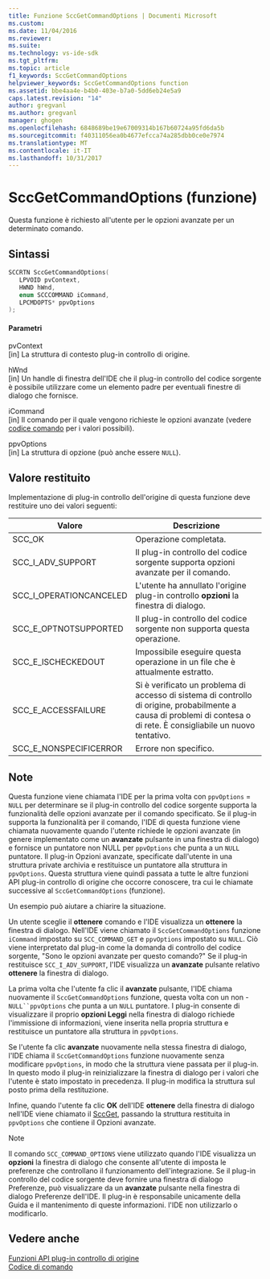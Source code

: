 ```yaml
---
title: Funzione SccGetCommandOptions | Documenti Microsoft
ms.custom: 
ms.date: 11/04/2016
ms.reviewer: 
ms.suite: 
ms.technology: vs-ide-sdk
ms.tgt_pltfrm: 
ms.topic: article
f1_keywords: SccGetCommandOptions
helpviewer_keywords: SccGetCommandOptions function
ms.assetid: bbe4aa4e-b4b0-403e-b7a0-5dd6eb24e5a9
caps.latest.revision: "14"
author: gregvanl
ms.author: gregvanl
manager: ghogen
ms.openlocfilehash: 6848689be19e67009314b167b60724a95fd6da5b
ms.sourcegitcommit: f40311056ea0b4677efcca74a285dbb0ce0e7974
ms.translationtype: MT
ms.contentlocale: it-IT
ms.lasthandoff: 10/31/2017
---
```

# <a name="sccgetcommandoptions-function"></a>SccGetCommandOptions (funzione)
Questa funzione è richiesto all'utente per le opzioni avanzate per un determinato comando.  
  
## <a name="syntax"></a>Sintassi  
  
```cpp  
SCCRTN SccGetCommandOptions(  
   LPVOID pvContext,  
   HWND hWnd,  
   enum SCCCOMMAND iCommand,  
   LPCMDOPTS* ppvOptions  
);  
```  
  
#### <a name="parameters"></a>Parametri  
 pvContext  
 [in] La struttura di contesto plug-in controllo di origine.  
  
 hWnd  
 [in] Un handle di finestra dell'IDE che il plug-in controllo del codice sorgente è possibile utilizzare come un elemento padre per eventuali finestre di dialogo che fornisce.  
  
 iCommand  
 [in] Il comando per il quale vengono richieste le opzioni avanzate (vedere [codice comando](../extensibility/command-code-enumerator.md) per i valori possibili).  
  
 ppvOptions  
 [in] La struttura di opzione (può anche essere `NULL`).  
  
## <a name="return-value"></a>Valore restituito  
 Implementazione di plug-in controllo dell'origine di questa funzione deve restituire uno dei valori seguenti:  
  
|Valore|Descrizione|  
|-----------|-----------------|  
|SCC_OK|Operazione completata.|  
|SCC_I_ADV_SUPPORT|Il plug-in controllo del codice sorgente supporta opzioni avanzate per il comando.|  
|SCC_I_OPERATIONCANCELED|L'utente ha annullato l'origine plug-in controllo **opzioni** la finestra di dialogo.|  
|SCC_E_OPTNOTSUPPORTED|Il plug-in controllo del codice sorgente non supporta questa operazione.|  
|SCC_E_ISCHECKEDOUT|Impossibile eseguire questa operazione in un file che è attualmente estratto.|  
|SCC_E_ACCESSFAILURE|Si è verificato un problema di accesso di sistema di controllo di origine, probabilmente a causa di problemi di contesa o di rete. È consigliabile un nuovo tentativo.|  
|SCC_E_NONSPECIFICERROR|Errore non specifico.|  
  
## <a name="remarks"></a>Note  
 Questa funzione viene chiamata l'IDE per la prima volta con `ppvOptions` = `NULL` per determinare se il plug-in controllo del codice sorgente supporta la funzionalità delle opzioni avanzate per il comando specificato. Se il plug-in supporta la funzionalità per il comando, l'IDE di questa funzione viene chiamata nuovamente quando l'utente richiede le opzioni avanzate (in genere implementato come un **avanzate** pulsante in una finestra di dialogo) e fornisce un puntatore non NULL per `ppvOptions` che punta a un `NULL` puntatore. Il plug-in Opzioni avanzate, specificate dall'utente in una struttura private archivia e restituisce un puntatore alla struttura in `ppvOptions`. Questa struttura viene quindi passata a tutte le altre funzioni API plug-in controllo di origine che occorre conoscere, tra cui le chiamate successive al `SccGetCommandOptions` (funzione).  
  
 Un esempio può aiutare a chiarire la situazione.  
  
 Un utente sceglie il **ottenere** comando e l'IDE visualizza un **ottenere** la finestra di dialogo. Nell'IDE viene chiamato il `SccGetCommandOptions` funzione `iCommand` impostato su `SCC_COMMAND_GET` e `ppvOptions` impostato su `NULL`. Ciò viene interpretato dal plug-in come la domanda di controllo del codice sorgente, "Sono le opzioni avanzate per questo comando?" Se il plug-in restituisce `SCC_I_ADV_SUPPORT`, l'IDE visualizza un **avanzate** pulsante relativo **ottenere** la finestra di dialogo.  
  
 La prima volta che l'utente fa clic il **avanzate** pulsante, l'IDE chiama nuovamente il `SccGetCommandOptions` funzione, questa volta con un non -`NULL``ppvOptions` che punta a un `NULL` puntatore. I plug-in consente di visualizzare il proprio **opzioni Leggi** nella finestra di dialogo richiede l'immissione di informazioni, viene inserita nella propria struttura e restituisce un puntatore alla struttura in `ppvOptions`.  
  
 Se l'utente fa clic **avanzate** nuovamente nella stessa finestra di dialogo, l'IDE chiama il `SccGetCommandOptions` funzione nuovamente senza modificare `ppvOptions`, in modo che la struttura viene passata per il plug-in. In questo modo il plug-in reinizializzare la finestra di dialogo per i valori che l'utente è stato impostato in precedenza. Il plug-in modifica la struttura sul posto prima della restituzione.  
  
 Infine, quando l'utente fa clic **OK** dell'IDE **ottenere** della finestra di dialogo nell'IDE viene chiamato il [SccGet](../extensibility/sccget-function.md), passando la struttura restituita in `ppvOptions` che contiene il Opzioni avanzate.  
  
> [!NOTE]
>  Il comando `SCC_COMMAND_OPTIONS` viene utilizzato quando l'IDE visualizza un **opzioni** la finestra di dialogo che consente all'utente di imposta le preferenze che controllano il funzionamento dell'integrazione. Se il plug-in controllo del codice sorgente deve fornire una finestra di dialogo Preferenze, può visualizzare da un **avanzate** pulsante nella finestra di dialogo Preferenze dell'IDE. Il plug-in è responsabile unicamente della Guida e il mantenimento di queste informazioni. l'IDE non utilizzarlo o modificarlo.  
  
## <a name="see-also"></a>Vedere anche  
 [Funzioni API plug-in controllo di origine](../extensibility/source-control-plug-in-api-functions.md)   
 [Codice di comando](../extensibility/command-code-enumerator.md)